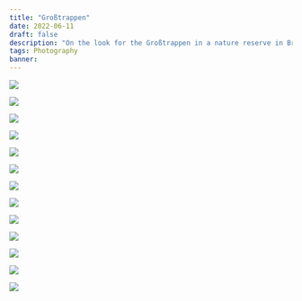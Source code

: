 ```yaml
---
title: "Großtrappen"
date: 2022-06-11
draft: false
description: "On the look for the Großtrappen in a nature reserve in Brandenburg with Becca and PG sometime in the spring."
tags: Photography
banner: 
---
```


![](https://ams03pap001files.storage.live.com/y4mpbC3gmVtfTstRNMpL-87rkgKRd2QQ5bH304z47iPbkWj4AAdE0i2Hyq5UQCzV-pWwnHnd76iEADNNzR2fKCKTvY3V2twtnPT13BT--LGVc9TwFyRINyXu0JTH1sdTaaDbEsCIMRwTcUDk51p6mIxlDgd6aEh9-B0D_Zm9DNVOPTD3R4Kp-twOlko0ZqLCOhp?width=5472&height=2773&cropmode=none)

![](https://ams03pap001files.storage.live.com/y4mnFMStcYjc_ngGbkdHVXvHHY9AgbqTdL48oSNzsubrXgHzrj5N542KYEN2thlqpRcdgky7UxqlkKQ36gB8JCb1OgfVjYgXdy9mUTgCnWLb5aLytBj12SpyiUoJVJr6-2twjlIOaTWRHjtLYmcRbLcBGMqfNw1oql8mX7GATAMrucNWpprBXO6UbKs9kYOfyWJ?width=4421&height=2906&cropmode=none)

![](https://ams03pap001files.storage.live.com/y4mlf_AjYgkmwnF4hFvRz27aidFtvLaZViDHnTcaF4MTPIRXidkQuIumNYkAm4dI3AuTagsGBrji5YBNVw4c7JofQyzFun6cL9psn0Zl5ywtsPZnFqQUs70EwJz9QpWV4wPTINhOwutbD-bIqelyjOQe4-Lkt9FnTSdeBCuAuGP-uJ9U1es7Lk-EnNId0rHD6p4?width=5472&height=3648&cropmode=none)

![](https://ams03pap001files.storage.live.com/y4mC5GtSlAYWq7ZUOjI0q317PiM6qvsNrXlb6gxUyhossvary6cZTSZfuupj-FmtHyPLqYBk-X6tvysRF-VjbjQNMCdWS2StaZ8ndMNxoINzYtmEo2W_T9JF4Nb49xmTvdxzVRoAB6JgwYnvw0iqBne4f4U5BaPn_x8rmaMQhpGRhN9fX4iSg4Sj-D5o3CPSePW?width=4157&height=2845&cropmode=none)

![](https://ams03pap001files.storage.live.com/y4mEncb-pHBjWUMBM6tabeMIb1DpGD6ad74sGMh-PwyTWViJTYbRZxbG_Tgo0oVy5-nyDwvQX6gq566wrosXk73OrHXwsToowaijt6SECq8b_KbYFnCUrTTH1-hDMd5QSn8nMV8e5AcDQYCVXkTRK5QdiUDRW0dmi-HsMJGm3Ym7WdeaRCeCVu1fUTNs0tr-woS?width=4807&height=3326&cropmode=none)

![](https://ams03pap001files.storage.live.com/y4m3eHO-fADYT0s1ApW5s4uHnPD99FIpOLPeJ9rAh0YhS0Te6VqJ4NZiFFC1ak4tbcSdhkx6i4pSWou9H-F_m8ia0PF15BnQhGJP6v9DfDNOjcYq5dNIWYiBA-nLkxVoNAsykaJp7OBx_kySz_awONdbDLjXyiV_lvK-PiN1cXQFqiqndSyZDs8iAJmgtbDiodK?width=5472&height=3648&cropmode=none)

![](https://ams03pap001files.storage.live.com/y4mt6KaLvkvD9xz8BzN0F-xD6Msw8rRhTdGsfZ2pLs2mvP4d9DKbKZFy_CCuskXbXGDEeqsFIKqKBTbZI-RAc6av4_eRqi0WEfonvVwkzkS7VUHF9Kjb4Mh_8IDFoehX5XnoZO4ShxV546YCPQ23Rv7iXx4L8Ufh_HPO3vmGbPFIYVe57ECa5ZdWdMSNGTSjNWl?width=4587&height=2977&cropmode=none)

![](https://ams03pap001files.storage.live.com/y4mQ_BmMGqvEEVW_e4xQ1iTH7vYaI80-XTYHSvkc8L9aa9KSTOevxSYsjWOcJHb6is3yC512z4XYWkh13tOJKI7x_1klZaRe11Z3A-mpB6fJ8RFq1gYcT5o3yRatGbOttBh8KcZlOTb_u798R9uIqW_wau1T1At2lhTIDUuJgwXk-H95zaieK9E9v6c1pecXGAV?width=5472&height=3648&cropmode=none)

![](https://ams03pap001files.storage.live.com/y4mabSpIc1zif0iMcR1vAoG2G7NQADZ4421vZ7GVic5dVIH-yXxCboTCg3lbVgf4PISpQ60NrPjmGhQI2ymuLS9ijQGQ95txpBHaFYbRZ7usulSoYLebc9Uh-zEmcEV4h7X1hrp9mvoet5RRT2sfwYanmewFEYHzr-xbpYzNLffNBjfc1WgKNWHeBxJ_NOxVYD6?width=5472&height=3648&cropmode=none)

![](https://ams03pap001files.storage.live.com/y4m9gjyAJ0R2NLQ1H5VJg1zgLxMlJZZzlLlSEYqDanOJdhPknYOLRgoPecSc83NoLc47HXRNE1NrUR0wI_W8xqmD5jKNUsmNKW9Wn_-Q52U9HcRoBnqXA-cMVjGWGyJ4l82GxWcyKdqt-RWYqoTtXxwLRkzX7uJu7QWbHnbqgIn8rtVPA0Pt8NyrH2lkMwQd2G3?width=5472&height=3648&cropmode=none)

![](https://ams03pap001files.storage.live.com/y4mcL6Wcg-FMZYQlLl9SnsoXaDYdRAhGuwu-AU0gimGIF4Gvv2AQM1xWbrnEx476X4jk3gsnCSopBBEM0BN6LyongRTjybPP7b1Kw-37Xk8ZAyaekS-VC-Pd5LiTX_TMaszG4TlJKIdS7NnY-BG7ghhUjSDInsztwN_rU6EPhCXtr6nNZ75AZf3MPKPbc5MKfDe?width=5472&height=3648&cropmode=none)

![](https://ams03pap001files.storage.live.com/y4m9euOq-hbt8Jx1V6zTB_85uJmw2k59ooIOiiIN8ezAe53vVBRPZjzLBb1yeo2uOD83jHBM5OH3_I9x93MYbPryZBlc4Q7U_0PnomHtv05Fjh3E6flYUv9Kbl8J3NWFh9GwBpDqHTSC05xtYYKdE033hVy9NZ_777GNe-Jk--OCxBhqYVSlZtZYq_3xFRGB-EX?width=5472&height=3648&cropmode=none)

![](https://ams03pap001files.storage.live.com/y4mNtfh131sYAvpFKshWyqQdBRmxwdVYAOQL0skRvyA5SSsaBh7-c5Vg_MJfagaslbQLrbMPAtXdP595jJgiZbm0iJ1RGn0tkYFSRLnzm3e_C-GhTI3WdGkd-vf2tjxgaC5kFTkyl3NFcE-xV-U6ZydI3DbZsY5XgH9ESGDWPzttNkMy0MUjRqlLTD8gsWCF7kG?width=5472&height=3648&cropmode=none)